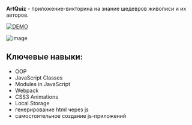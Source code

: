 **ArtQuiz** - приложение-викторина на знание шедевров живописи и их авторов.

[![DEMO](https://img.shields.io/badge/-DEMO-maroon?style=for-the-badge)](https://tsakunova.github.io/art-quiz/)


![image](https://user-images.githubusercontent.com/55032592/143076094-0bea8789-7ffe-427b-b496-e94c98dfe209.png)


## Ключевые навыки:
- OOP
- JavaScript Classes
- Modules in JavaScript
- Webpack
- CSS3 Animations
- Local Storage
- генерирование html через js
- самостоятельное создание js-приложений 
